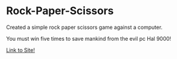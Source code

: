 # Rock-Paper-Scissors

Created a simple rock paper scissors game against a computer. 

You must win five times to save mankind from the evil pc Hal 9000!


[Link to Site!](https://noviceprogrammer2.github.io/Rock-Paper-Scissors/)
